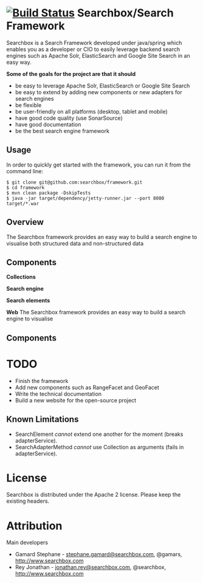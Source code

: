 [![Build Status](https://travis-ci.org/searchbox/framework.png?branch=oppfin)](https://travis-ci.org/searchbox/framework)
Searchbox/Search Framework
=========
Searchbox is a Search Framework developed under java/spring which enables you as a developer or CIO to easily leverage backend search engines such as Apache Solr, ElasticSearch and Google Site Search in an easy way.

**Some of the goals for the project are that it should**

* be easy to leverage Apache Solr, ElasticSearch or Google Site Search
* be easy to extend by adding new components or new adapters for search engines
* be flexible
* be user-friendly on all platforms (desktop, tablet and mobile)
* have good code quality (use SonarSource)
* have good documentation
* be the best search engine framework

Usage
---------------
In order to quickly get started with the framework, you can run it from the command line:

```shell
$ git clone git@github.com:searchbox/framework.git
$ cd framework
$ mvn clean package -DskipTests
$ java -jar target/dependency/jetty-runner.jar --port 8080 target/*.war
```

Overview
---------------
The Searchbox framework provides an easy way to build a search engine to visualise both structured data and non-structured data


Components
---------------

**Collections**

**Search engine**

**Search elements**

**Web**
The Searchbox framework provides an easy way to build a search engine to visualise 


Components
---------------

TODO
====
* Finish the framework
* Add new components such as RangeFacet and GeoFacet
* Write the technical documentation
* Build a new website for the open-source project

Known Limitations
-----------------
* SearchElement *cannot* extend one another for the moment (breaks adapterService).
* SearchAdapterMethod *cannot* use Collection as arguments (fails in adapterService).

License
=======
Searchbox is distributed under the Apache 2 license. Please keep the existing headers.

Attribution
======
Main developers
- Gamard Stephane - <stephane.gamard@searchbox.com>, @gamars, http://www.searchbox.com
- Rey Jonathan - <jonathan.rey@searchbox.com>, @searchbox, http://www.searchbox.com